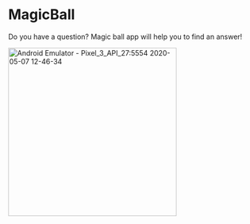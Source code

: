 # MagicBall
Do you have a question? Magic ball app will help you to find an answer!

<img width="339" alt="Android Emulator - Pixel_3_API_27:5554 2020-05-07 12-46-34" src="https://user-images.githubusercontent.com/19710492/81280293-edda7a80-9060-11ea-9091-63427bc7314d.png">
